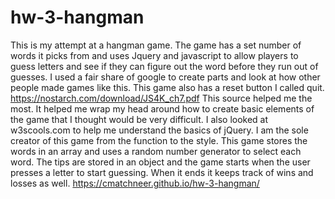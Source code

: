 # hw-3-hangman
This is my attempt at a hangman game. The game has a set number of words it picks from and uses Jquery and javascript to allow players to guess letters and see if they can figure out the word before they run out of guesses. I used a fair share of google to create parts and look at how other people made games like this. This game also has a reset button I called quit. https://nostarch.com/download/JS4K_ch7.pdf This source helped me the most. It helped me wrap my head around how to create basic elements of the game that I thought would be very difficult. I also looked at w3scools.com to help me understand the basics of jQuery. I am the sole creator of this game from the function to the style. This game stores the words in an array and uses a random number generator to select each word. The tips are stored in an object and the game starts when the user presses a letter to start guessing. When it ends it keeps track of wins and losses as well. https://cmatchneer.github.io/hw-3-hangman/

